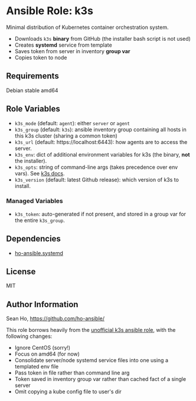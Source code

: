 # Ansible Role: k3s
Minimal distribution of Kubernetes container orchestration system.

+ Downloads `k3s` **binary** from GitHub
  (the installer bash script is not used)
+ Creates **systemd** service from template
+ Saves token from server in inventory **group var**
+ Copies token to node

## Requirements
Debian stable amd64

## Role Variables
+ `k3s_mode` (default: `agent`): either `server` or `agent`
+ `k3s_group` (default: `k3s`): ansible inventory group
  containing all hosts in this k3s cluster (sharing a common token)
+ `k3s_url` (default: https://localhost:6443):
  how agents are to access the server.
+ `k3s_env`: dict of additional environment variables for k3s 
  (the binary, **not** the installer).
+ `k3s_opts`: string of command-line args
  (takes precedence over env vars).
  See [k3s docs](https://rancher.com/docs/k3s/latest/en/installation/install-options/).
+ `k3s_version` (default: latest Github release): which version
  of k3s to install.

### Managed Variables
+ `k3s_token`: auto-generated if not present, and stored in a group var
  for the entire `k3s_group`.

## Dependencies
+ [ho-ansible.systemd](https://github.com/ho-ansible/systemd)

## License
MIT

## Author Information
Sean Ho, https://github.com/ho-ansible/

This role borrows heavily from the [unofficial k3s ansible role](https://github.com/rancher/k3s/tree/master/contrib/ansible),
with the following changes:
+ Ignore CentOS (sorry!)
+ Focus on amd64 (for now)
+ Consolidate server/node systemd service files into one using a templated env file
+ Pass token in file rather than command line arg
+ Token saved in inventory group var rather than cached fact of a single server
+ Omit copying a kube config file to user's dir

